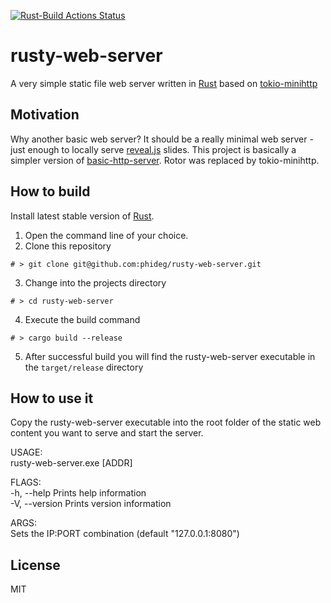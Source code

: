 [![Rust-Build Actions Status](https://github.com/phideg/rusty-web-server/workflows/Rust/badge.svg)](https://github.com/phideg/rusty-web-server/actions)


# rusty-web-server
A very simple static file web server written in [Rust](www.rust-lang.org) based on [tokio-minihttp](https://github.com/tokio-rs/tokio-minihttp)

## Motivation
Why another basic web server? It should be a really minimal web server - just enough to locally serve [reveal.js](https://github.com/hakimel/reveal.js) slides. This project is basically a simpler version of [basic-http-server](https://github.com/brson/basic-http-server). Rotor was replaced by tokio-minihttp.

## How to build
Install latest stable version of [Rust](https://www.rust-lang.org/en-US/install.html).

1. Open the command line of your choice. 
2. Clone this repository
```
# > git clone git@github.com:phideg/rusty-web-server.git
```
3. Change into the projects directory
```
# > cd rusty-web-server
```
4. Execute the build command
```
# > cargo build --release
```
5. After successful build you will find the rusty-web-server executable in the `target/release` directory

## How to use it
Copy the rusty-web-server executable into the root folder of the static web content you want to serve and start the server.

USAGE:  
    rusty-web-server.exe [ADDR]  

FLAGS:  
    -h, --help       Prints help information  
    -V, --version    Prints version information  
  
ARGS:  
    <ADDR>    Sets the IP:PORT combination (default "127.0.0.1:8080")  

## License

MIT


